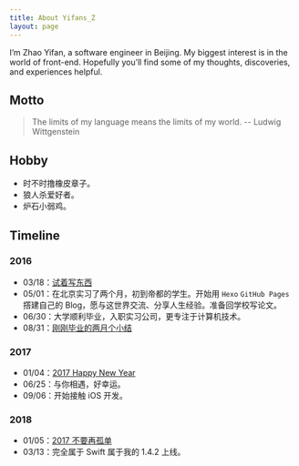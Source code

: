 ```yaml
---
title: About Yifans_Z
layout: page
---
```

I’m Zhao Yifan, a software engineer in Beijing. My biggest interest is in the world of front-end. Hopefully you’ll find some of my thoughts, discoveries, and experiences helpful.

## Motto
> The limits of my language means the limits of my world.  -- Ludwig Wittgenstein

## Hobby
- 时不时撸橡皮章子。
- 狼人杀爱好者。
- 炉石小弱鸡。

## Timeline
### 2016
- 03/18：[试着写东西](/2016/03/18/try-to-write-something/)
- 05/01：在北京实习了两个月，初到帝都的学生。开始用 `Hexo` `GitHub Pages` 撘建自己的 Blog，愿与这世界交流、分享人生经验。准备回学校写论文。
- 06/30：大学顺利毕业，入职实习公司，更专注于计算机技术。
- 08/31：[刚刚毕业的两月个小结](/2016/08/31/20160601-20160831-report/)

### 2017
- 01/04：[2017 Happy New Year](/2017/01/04/2017-happy-new-year/)
- 06/25：与你相遇，好幸运。
- 09/06：开始接触 iOS 开发。

### 2018
- 01/05：[2017 不要再孤单](/2018/01/05/dont-be-lonely-in-2017/)
- 03/13：完全属于 Swift 属于我的 1.4.2 上线。
